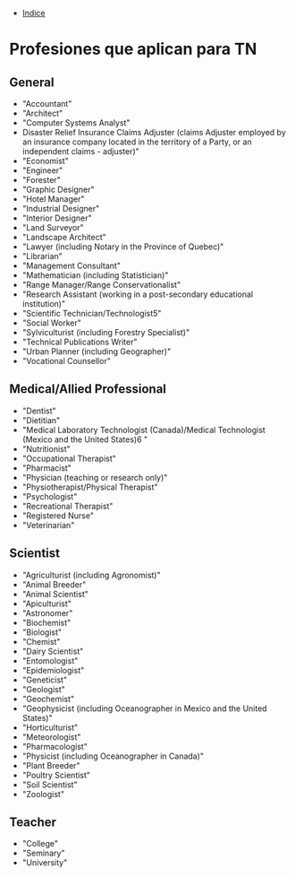 * [Indice](README.md)

# Profesiones que aplican para TN

## General

* "Accountant"
* "Architect"
* "Computer Systems Analyst"
* Disaster Relief Insurance Claims Adjuster (claims Adjuster employed by an insurance company located in the territory of a Party, or an independent claims - adjuster)"
* "Economist"
* "Engineer"
* "Forester"
* "Graphic Designer"
* "Hotel Manager"
* "Industrial Designer"
* "Interior Designer"
* "Land Surveyor"
* "Landscape Architect"
* "Lawyer (including Notary in the Province of Quebec)"
* "Librarian"
* "Management Consultant"
* "Mathematician (including Statistician)"
* "Range Manager/Range Conservationalist"
* "Research Assistant (working in a post-secondary educational institution)"
* "Scientific Technician/Technologist5"
* "Social Worker"
* "Sylviculturist (including Forestry Specialist)"
* "Technical Publications Writer"
* "Urban Planner (including Geographer)"
* "Vocational Counsellor"

## Medical/Allied Professional

* "Dentist"
* "Dietitian"
* "Medical Laboratory Technologist (Canada)/Medical Technologist (Mexico and the United States)6 "
* "Nutritionist"
* "Occupational Therapist"
* "Pharmacist"
* "Physician (teaching or research only)"
* "Physiotherapist/Physical Therapist"
* "Psychologist"
* "Recreational Therapist"
* "Registered Nurse"
* "Veterinarian"

## Scientist

* "Agriculturist (including Agronomist)"
* "Animal Breeder"
* "Animal Scientist"
* "Apiculturist"
* "Astronomer"
* "Biochemist"
* "Biologist"
* "Chemist"
* "Dairy Scientist"
* "Entomologist"
* "Epidemiologist"
* "Geneticist"
* "Geologist"
* "Geochemist"
* "Geophysicist (including Oceanographer in Mexico and the United States)"
* "Horticulturist"
* "Meteorologist"
* "Pharmacologist"
* "Physicist (including Oceanographer in Canada)"
* "Plant Breeder"
* "Poultry Scientist"
* "Soil Scientist"
* "Zoologist"

## Teacher

* "College"
* "Seminary"
* "University"
